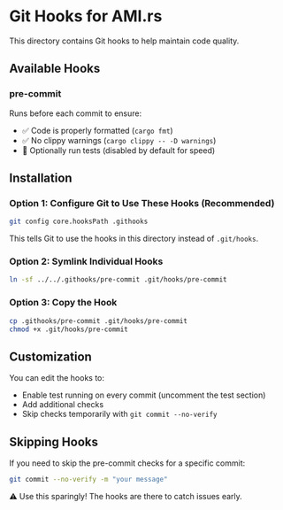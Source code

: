 # Git Hooks for AMI.rs

This directory contains Git hooks to help maintain code quality.

## Available Hooks

### pre-commit

Runs before each commit to ensure:
- ✅ Code is properly formatted (`cargo fmt`)
- ✅ No clippy warnings (`cargo clippy -- -D warnings`)
- 🧪 Optionally run tests (disabled by default for speed)

## Installation

### Option 1: Configure Git to Use These Hooks (Recommended)

```bash
git config core.hooksPath .githooks
```

This tells Git to use the hooks in this directory instead of `.git/hooks`.

### Option 2: Symlink Individual Hooks

```bash
ln -sf ../../.githooks/pre-commit .git/hooks/pre-commit
```

### Option 3: Copy the Hook

```bash
cp .githooks/pre-commit .git/hooks/pre-commit
chmod +x .git/hooks/pre-commit
```

## Customization

You can edit the hooks to:
- Enable test running on every commit (uncomment the test section)
- Add additional checks
- Skip checks temporarily with `git commit --no-verify`

## Skipping Hooks

If you need to skip the pre-commit checks for a specific commit:

```bash
git commit --no-verify -m "your message"
```

⚠️ Use this sparingly! The hooks are there to catch issues early.

